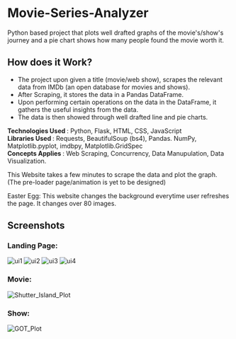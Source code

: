 # Movie-Series-Analyzer
Python based project that plots well drafted graphs of the movie's/show's journey and a pie chart shows how many people found the movie worth it.

## How does it Work?
* The project upon given a title (movie/web show), scrapes the relevant data from IMDb (an open database for movies and shows).
* After Scraping, it stores the data in a Pandas DataFrame.
* Upon performing certain operations on the data in the DataFrame, it gathers the useful insights from the data.
* The data is then showed through well drafted line and pie charts.

<strong> Technologies Used </strong>: Python, Flask, HTML, CSS, JavaScript <br>
<strong> Libraries Used </strong>: Requests, BeautifulSoup (bs4), Pandas. NumPy, Matplotlib.pyplot, imdbpy, Matplotlib.GridSpec <br>
<strong> Concepts Applies </strong>: Web Scraping, Concurrency, Data Manupulation, Data Visualization.

This Website takes a few minutes to scrape the data and plot the graph. (The pre-loader page/animation is yet to be designed)

Easter Egg: This website changes the background everytime user refreshes the page. It changes over 80 images.


## Screenshots
### Landing Page:
![ui1](https://user-images.githubusercontent.com/54022245/147988390-88801c7c-218f-4803-ae40-a4756d7e5e5c.JPG)
![ui2](https://user-images.githubusercontent.com/54022245/147988394-b522cc2e-ec58-4db8-b374-7635040bbff0.JPG)
![ui3](https://user-images.githubusercontent.com/54022245/147988395-ab66eeb5-75d0-4cc3-9192-b5c06eb65e94.JPG)
![ui4](https://user-images.githubusercontent.com/54022245/147988396-9c2dd1aa-d599-4bbb-ac65-d783687ca985.JPG)

### Movie:
![Shutter_Island_Plot](https://user-images.githubusercontent.com/54022245/147987934-7c578938-b883-46f4-a6f2-7b8691c52a4c.JPG)
### Show:
![GOT_Plot](https://user-images.githubusercontent.com/54022245/147987942-ebbc46f3-5712-406a-97da-5ffd69e5b214.JPG)
